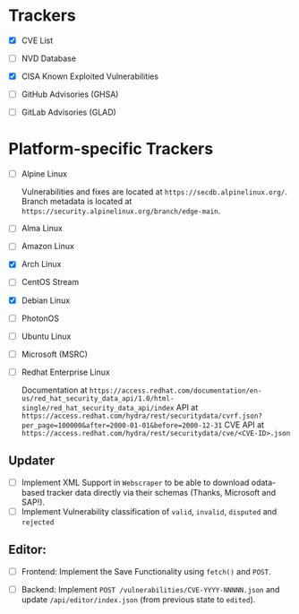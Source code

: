 
# Trackers

- [x] CVE List
- [ ] NVD Database
- [x] CISA Known Exploited Vulnerabilities
- [ ] GitHub Advisories (GHSA)
- [ ] GitLab Advisories (GLAD)


# Platform-specific Trackers

- [ ] Alpine Linux

  Vulnerabilities and fixes are located at `https://secdb.alpinelinux.org/`.
  Branch metadata is located at `https://security.alpinelinux.org/branch/edge-main`.

- [ ] Alma Linux
- [ ] Amazon Linux
- [x] Arch Linux
- [ ] CentOS Stream
- [x] Debian Linux
- [ ] PhotonOS
- [ ] Ubuntu Linux
- [ ] Microsoft (MSRC)

- [ ] Redhat Enterprise Linux

  Documentation at `https://access.redhat.com/documentation/en-us/red_hat_security_data_api/1.0/html-single/red_hat_security_data_api/index`
  API at `https://access.redhat.com/hydra/rest/securitydata/cvrf.json?per_page=100000&after=2000-01-01&before=2000-12-31`
  CVE API at `https://access.redhat.com/hydra/rest/securitydata/cve/<CVE-ID>.json`


## Updater

- [ ] Implement XML Support in `Webscraper` to be able to download odata-based tracker data directly via their schemas (Thanks, Microsoft and SAP!).
- [ ] Implement Vulnerability classification of `valid`, `invalid`, `disputed` and `rejected`

## Editor:

- [ ] Frontend: Implement the Save Functionality using `fetch()` and `POST`.
- [ ] Backend: Implement `POST /vulnerabilities/CVE-YYYY-NNNNN.json` and update `/api/editor/index.json` (from previous state to `edited`).

